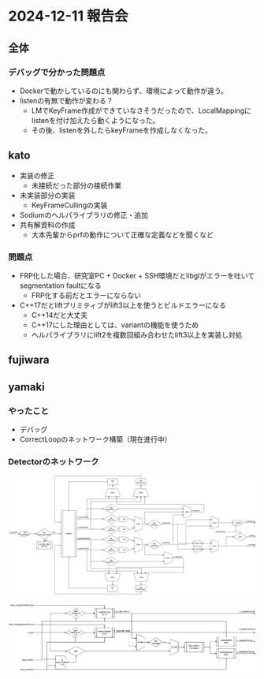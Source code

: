 # 2024-12-11 報告会

## 全体

### デバッグで分かった問題点

- Dockerで動かしているのにも関わらず、環境によって動作が違う。
- listenの有無で動作が変わる？
  - LMでKeyFrame作成ができていなさそうだったので、LocalMappingにlistenを付け加えたら動くようになった。
  - その後、listenを外したらkeyFrameを作成しなくなった。

## kato

- 実装の修正
  - 未接続だった部分の接続作業
- 未実装部分の実装
  - KeyFrameCullingの実装
- Sodiumのへルパライブラリの修正・追加
- 共有解資料の作成
  - 大本先輩からprfの動作について正確な定義などを聞くなど

### 問題点

- FRP化した場合、研究室PC + Docker + SSH環境だとlibglがエラーを吐いてsegmentation faultになる
  - FRP化する前だとエラーにならない
- C++17だとliftプリミティブがlift3以上を使うとビルドエラーになる
  - C++14だと大丈夫
  - C++17にした理由としては、variantの機能を使うため
  - へルパライブラリにlift2を複数回組み合わせたlift3以上を実装し対処

## fujiwara

## yamaki

### やったこと

- デバッグ
- CorrectLoopのネットワーク構築（現在進行中）

### Detectorのネットワーク

![Detector-全体のネットワーク](../images/Detector-全体のネットワーク.png)

![Detector-Detectors](../images/Detector-Detectors.png)
